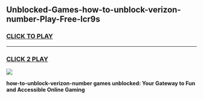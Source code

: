
## Unblocked-Games-how-to-unblock-verizon-number-Play-Free-lcr9s
<h3>
<a href="https://premium76.site?title=how-to-unblock-verizon-number&ref=21A">CLICK TO PLAY</a></h3>
<hr>

<h3>
<a href="https://premium76.site?title=how-to-unblock-verizon-number&ref=21A">CLICK 2 PLAY</a>
  
</h3>

<a href="https://premium76.site?title=how-to-unblock-verizon-number&ref=21A"><img src="https://clearcache.store/games.png"></a>


**how-to-unblock-verizon-number games unblocked: Your Gateway to Fun and Accessible Online Gaming**
